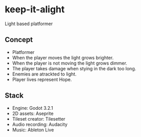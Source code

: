 # keep-it-alight
Light based platformer

## Concept

* Platformer
* When the player moves the light grows brighter.
* When the player is not moving the light grows dimmer.
* The player takes damage when stying in the dark too long.
* Enemies are atrackted to light.
* Player lives represent Hope.

## Stack

* Engine: Godot 3.2.1
* 2D assets: Aseprite
* Tileset creator: Tilesetter
* Audio recording: Audacity
* Music: Ableton Live